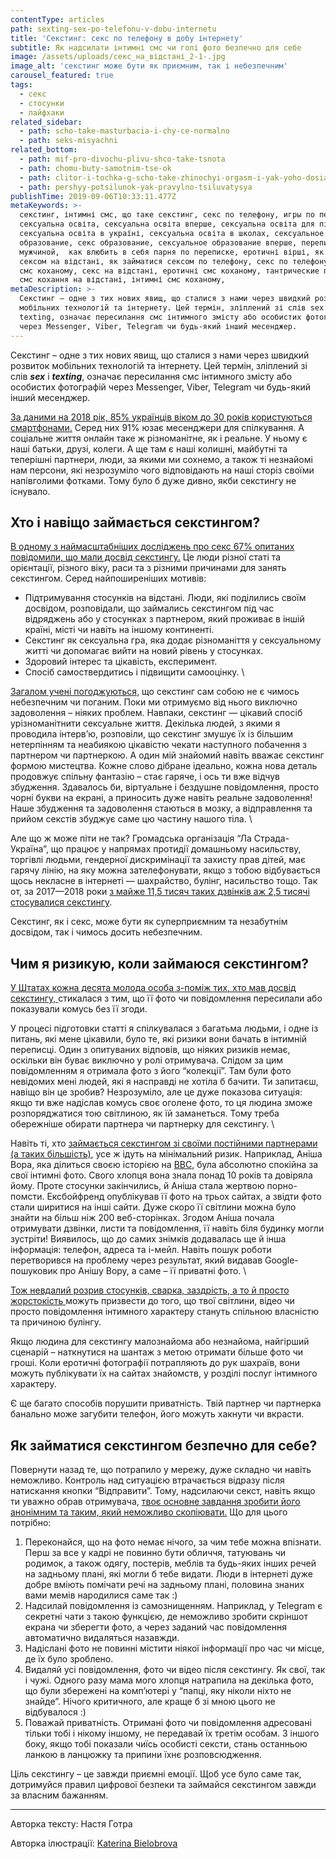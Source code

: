 ```yaml
---
contentType: articles
path: sexting-sex-po-telefonu-v-dobu-internetu
title: 'Секстинг: секс по телефону в добу інтернету'
subtitle: Як надсилати інтимні смс чи голі фото безпечно для себе
image: /assets/uploads/секс_на_відстані_2-1-.jpg
image_alt: 'секстинг може бути як приємним, так і небезпечним'
carousel_featured: true
tags:
  - секс
  - стосунки
  - лайфхаки
related_sidebar:
  - path: scho-take-masturbacia-i-chy-ce-normalno
  - path: seks-misyachni
related_bottom:
  - path: mif-pro-divochu-plivu-shco-take-tsnota
  - path: chomu-buty-samotnim-tse-ok
  - path: clitor-i-tochka-g-scho-take-zhinochyi-orgasm-i-yak-yoho-dosiahty
  - path: pershyy-potsilunok-yak-pravylno-tsiluvatysya
publishTime: 2019-09-06T10:33:11.477Z
metaKeywords: >-
  секстинг, інтимні смс, що таке секстинг, секс по телефону, игры по переписке,
  сексуальна освіта, сексуальна освіта вперше, сексуальна освіта для підлітків,
  сексуальна освіта в україні, сексуальна освіта в школах, сексуальное
  образование, секс образование, сексуальное образование вперше, переписка с
  мужчиной,  как влюбить в себя парня по переписке, еротичні вірші, як займатися
  сексом на відстані, як займатися сексом по телефону, секс по телефону,  пошлі
  смс коханому, секс на відстані, еротичні смс коханому, тантрические практики,
  смс кохання на відстані, інтимні смс коханому, 
metaDescription: >-
  Секстинг – одне з тих нових явищ, що сталися з нами через швидкий розвиток
  мобільних технологій та інтернету. Цей термін, зліплений зі слів sex і
  texting, означає пересилання смс інтимного змісту або особистих фотографій
  через Messenger, Viber, Telegram чи будь-який інший месенджер.
---
```

Секстинг – одне з тих нових явищ, що сталися з нами через швидкий розвиток мобільних технологій та інтернету. Цей термін, зліплений зі слів **_sex_** і **_texting_**, означає пересилання смс інтимного змісту або особистих фотографій через Messenger, Viber, Telegram чи будь-який інший месенджер.

[За даними на 2018 рік, 85% українців віком до 30 років користуються смартфонами.](https://www.ukrinform.ua/rubric-technology/2421397-ukrainci-aktivno-priborkuut-smartfoni-najpopularnisi-mobilni-dodatki.html) Серед них 91% юзає месенджери для спілкування. А соціальне життя онлайн таке ж різноманітне, як і реальне. У ньому є наші батьки, друзі, колеги. А ще там є наші колишні, майбутні та теперішні партнери, люди, за якими ми сохнемо, а також ті незнайомі нам персони, які незрозуміло чого відповідають на наші сторіз своїми напівголими фотками. Тому було б дуже дивно, якби секстингу не існувало. 

## Хто і навіщо займається секстингом?

[В одному з наймасштабніших досліджень про секс 67% опитаних повідомили, що мали досвід секстингу.](https://assets.ctfassets.net/juauvlea4rbf/7BwoRajD7DE9Ie81OxuNFZ/381f41064d2d21d723957e834c9e9bf5/170809_SexSurveyResults_PDF_FINAL.pdf) Це люди різної статі та орієнтації, різного віку, раси та з різними причинами для занять секстингом. Серед найпоширеніших мотивів: 

* Підтримування стосунків на відстані. Люди, які поділились своїм досвідом, розповідали, що займались секстингом під час відряджень або у стосунках з партнером, який проживає в іншій країні, місті чи навіть на іншому континенті. 
* Секстинг як сексуальна гра, яка додає різноманіття у сексуальному житті чи допомагає вийти на новий рівень у стосунках.
* Здоровий інтерес та цікавість, експеримент. 
* Спосіб самоствердитись і підвищити самооцінку.  \

[Загалом учені погоджуються,](https://jamanetwork.com/journals/jamapediatrics/article-abstract/2735639) що секстинг сам собою не є чимось небезпечним чи поганим. Поки ми отримуємо від нього виключно задоволення – ніяких проблем. Навпаки, секстинг — цікавий спосіб урізноманітнити сексуальне життя. Декілька людей, з якими я проводила інтерв’ю, розповіли, що секстинг змушує їх із більшим нетерпінням та неабиякою цікавістю чекати наступного побачення з партнером чи партнеркою. А один мій знайомий навіть вважає секстинг формою мистецтва. Кожне слово дібране ідеально, кожна нова деталь продовжує спільну фантазію – стає гаряче, і ось ти вже відчув збудження. Здавалось би, віртуальне і бездушне повідомлення, просто чорні букви на екрані, а приносить дуже навіть реальне задоволення! Наше збудження та задоволення стаються в мозку, а відправлення та прийом секстів збуджує саме цю частину нашого тіла. \

Але що ж може піти не так? Громадська організація “Ла Страда-Україна”, що працює у напрямах протидії домашньому насильству, торгівлі людьми, гендерної  дискримінації та захисту прав дітей, має гарячу лінію, на яку можна зателефонувати, якщо з тобою відбувається щось некласне в інтернеті — шахрайство, булінг, насильство тощо. Так от, за 2017—2018 роки [з майже 11,5 тисяч таких дзвінків аж 2,5 тисячі стосувалися секстингу](https://www.ukrinform.ua/rubric-presshall/2504490-bezpeka-ditini-v-interneti.html). 

Секстинг, як і секс, може бути як суперприємним та незабутнім досвідом, так і чимось досить небезпечним.  

## Чим я ризикую, коли займаюся секстингом?

[У Штатах кожна десята молода особа з-поміж тих, хто мав досвід секстингу, ](https://jamanetwork.com/journals/jamapediatrics/fullarticle/2673719)стикалася з тим, що її фото чи повідомлення пересилали або показували комусь без її згоди. 

У процесі підготовки статті я спілкувалася з багатьма людьми, і одне із питань, які мене цікавили, було те, які ризики вони бачать в інтимній переписці. Один з опитуваних відповів, що ніяких ризиків немає, оскільки він буває виключно у ролі отримувача. Слідом за цим повідомленням я отримала фото з його “колекції”. Там були фото невідомих мені людей, які я насправді не хотіла б бачити. Ти запитаєш, навіщо він це зробив? Незрозуміло, але це дуже показова ситуація: якщо ти вже надіслав комусь своє оголене фото, то ця людина зможе розпоряджатися тою світлиною, як їй заманеться. Тому треба обережніше обирати партнера чи партнерку для секстингу. \

Навіть ті, хто [займається секстингом зі своїми постійними партнерами (а таких більшість)](https://www.apa.org/news/press/releases/2015/08/reframing-sexting.pdf), усе ж ідуть на мінімальний ризик. Наприклад, Аніша Вора, яка ділиться своєю історією на [BBC](http://www.bbc.co.uk/newsbeat/article/26851276/revenge-porn-is-increasing-in-the-uk-say-charities), була абсолютно спокійна за свої інтимні фото. Свого хлопця вона знала понад 10 років та довіряла йому. Проте стосунки закінчились, й Аніша стала жертвою порно-помсти. Ексбойфренд опублікував її фото на трьох сайтах, а звідти фото стали ширитися на інші сайти. Дуже скоро її світлини можна було знайти на більш ніж 200 веб-сторінках. Згодом Аніша почала отримувати дзвінки, листи та повідомлення, її навіть біля будинку могли зустріти! Виявилось, що до самих знімків додавалась ще й інша інформація: телефон, адреса та і-мейл. Навіть пошук роботи перетворився на проблему через результат, який видавав Google-пошуковик про Анішу Вору, а саме – її приватні фото. \

[Тож невдалий розрив стосунків, сварка, заздрість, а то й просто жорстокість ](https://books.google.com.ua/books?id=KHM5DwAAQBAJ&printsec=frontcover&hl=ru#v=onepage&q&f=false)можуть призвести до того, що твої світлини, відео чи просто повідомлення інтимного характеру стануть спільною власністю та причиною булінгу.

Якщо людина для секстингу малознайома або незнайома, найгірший сценарій – наткнутися на шантаж з метою отримати більше фото чи гроші. Коли еротичні фотографії потрапляють до рук шахраїв, вони можуть публікувати їх на сайтах знайомств, у розділі послуг інтимного характеру. 

Є ще багато способів порушити приватність. Твій партнер чи партнерка банально може загубити телефон, його можуть хакнути чи вкрасти. 

## Як займатися секстингом безпечно для себе?

Повернути назад те, що потрапило у мережу, дуже складно чи навіть неможливо. Контроль над ситуацією втрачається відразу після натискання кнопки “Відправити”. Тому, надсилаючи секст, навіть якщо ти уважно обрав отримувача, [твоє основне завдання зробити його анонімним та таким, який неможливо скопіювати.](https://www.washingtonpost.com/news/the-intersect/wp/2014/07/11/a-guide-to-safe-sexting-how-to-send-nude-photos-without-ruining-your-life-career-and-reputation/?utm_term=.cc96f6b6b8b1) Що для цього потрібно:

1. Переконайся, що на фото немає нічого, за чим тебе можна впізнати. Перш за все у кадрі не повинно бути обличчя, татуювань чи родимок, а також одягу, постерів, меблів та будь-яких інших речей на задньому плані, які могли б тебе видати. Люди в інтернеті дуже добре вміють помічати речі на задньому плані, половина знаних вами мемів народилися саме так :)
2. Надсилай повідомлення із самознищенням. Наприклад, у Telegram є секретні чати з такою функцією,  де неможливо зробити скріншот екрана чи зберегти фото, а через заданий час повідомлення автоматично видаляться назавжди. 
3. Надіслані фото не повинні містити ніякої інформації про час чи місце, де їх було зроблено. 
4. Видаляй усі повідомлення, фото чи відео після секстингу. Як свої, так і чужі.  Одного разу мама мого хлопця натрапила на декілька фото, що були збережені на комп’ютері у “папці, яку ніколи ніхто не знайде”. Нічого критичного, але краще б зі мною цього не відбувалося :)
5. Поважай приватність. Отримані фото чи повідомлення адресовані тільки тобі і нікому іншому, не передавай їх третім особам. З іншого боку, якщо тобі показали чиїсь особисті сексти, стань останньою ланкою в ланцюжку та припини їхнє розповсюдження.  

Ціль секстингу – це завжди приємні емоції. Щоб усе було саме так, дотримуйся правил цифрової безпеки та займайся секстингом завжди за власним бажанням.

- - -

Авторка тексту: Настя Готра

Авторка ілюстрації: [Katerina Bielobrova](https://www.instagram.com/katerina.bielobrova/)
